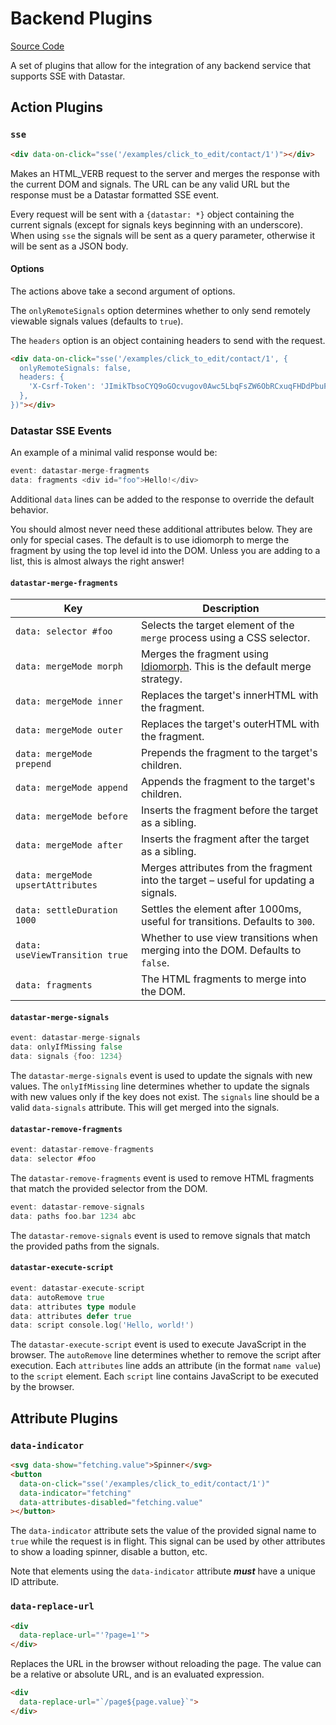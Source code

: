 # Backend Plugins

[Source Code](https://github.com/starfederation/datastar/blob/main//library/src/plugins/official/backend)

A set of plugins that allow for the integration of any backend service that supports SSE with Datastar.

## Action Plugins

### `sse`

```html
<div data-on-click="sse('/examples/click_to_edit/contact/1')"></div>
```

Makes an HTML_VERB request to the server and merges the response with the current DOM and signals. The URL can be any valid URL but the response must be a Datastar formatted SSE event.

Every request will be sent with a `{datastar: *}` object containing the current signals (except for signals keys beginning with an underscore). When using `sse` the signals will be sent as a query parameter, otherwise it will be sent as a JSON body.

#### Options

The actions above take a second argument of options.

The `onlyRemoteSignals` option determines whether to only send remotely viewable signals values (defaults to `true`).

The `headers` option is an object containing headers to send with the request.

```html
<div data-on-click="sse('/examples/click_to_edit/contact/1', {
  onlyRemoteSignals: false,
  headers: {
    'X-Csrf-Token': 'JImikTbsoCYQ9oGOcvugov0Awc5LbqFsZW6ObRCxuqFHDdPbuFyc4ksPVVa9+EB4Ag+VU6rpc680edNFswIRwg==',
  },
})"></div>
```

### Datastar SSE Events

An example of a minimal valid response would be:

```go
event: datastar-merge-fragments
data: fragments <div id="foo">Hello!</div>
```

Additional `data` lines can be added to the response to override the default behavior.

<div class="alert alert-warning">
  <iconify-icon icon="material-symbols:warning-rounded"></iconify-icon>
  <p>
  You should almost never need these additional attributes below. They are only for special cases.
  The default is to use idiomorph to merge the fragment by using the top level id into the DOM.
  Unless you are adding to a list, this is almost always the right answer!
  </p>
</div>

#### `datastar-merge-fragments`

| Key                                | Description                                                                                                             |
|------------------------------------|-------------------------------------------------------------------------------------------------------------------------|
| `data: selector #foo`              | Selects the target element of the `merge` process using a CSS selector.                                                 |
| `data: mergeMode morph`            | Merges the fragment using [Idiomorph](https://github.com/bigskysoftware/idiomorph). This is the default merge strategy. |
| `data: mergeMode inner`            | Replaces the target's innerHTML with the fragment.                                                                      |
| `data: mergeMode outer`            | Replaces the target's outerHTML with the fragment.                                                                      |
| `data: mergeMode prepend`          | Prepends the fragment to the target's children.                                                                         |
| `data: mergeMode append`           | Appends the fragment to the target's children.                                                                          |
| `data: mergeMode before`           | Inserts the fragment before the target as a sibling.                                                                    |
| `data: mergeMode after`            | Inserts the fragment after the target as a sibling.                                                                     |
| `data: mergeMode upsertAttributes` | Merges attributes from the fragment into the target – useful for updating a signals.                                      |
| `data: settleDuration 1000`        | Settles the element after 1000ms, useful for transitions. Defaults to `300`.                                            |
| `data: useViewTransition true`     | Whether to use view transitions when merging into the DOM. Defaults to `false`.                                         |
| `data: fragments`                  | The HTML fragments to merge into the DOM.                                                                               |

#### `datastar-merge-signals`

```go
event: datastar-merge-signals
data: onlyIfMissing false
data: signals {foo: 1234}
```

The `datastar-merge-signals` event is used to update the signals with new values. The `onlyIfMissing` line determines whether to update the signals with new values only if the key does not exist. The `signals` line should be a valid `data-signals` attribute. This will get merged into the signals.

#### `datastar-remove-fragments`

```go
event: datastar-remove-fragments
data: selector #foo
```

The `datastar-remove-fragments` event is used to remove HTML fragments that match the provided selector from the DOM.

```go
event: datastar-remove-signals
data: paths foo.bar 1234 abc
```

The `datastar-remove-signals` event is used to remove signals that match the provided paths from the signals.

#### `datastar-execute-script`

```go
event: datastar-execute-script
data: autoRemove true
data: attributes type module
data: attributes defer true
data: script console.log('Hello, world!')
```

The `datastar-execute-script` event is used to execute JavaScript in the browser. The `autoRemove` line determines whether to remove the script after execution. Each `attributes` line adds an attribute (in the format `name value`) to the `script` element. Each `script` line contains JavaScript to be executed by the browser.

## Attribute Plugins

### `data-indicator`

```html
<svg data-show="fetching.value">Spinner</svg>
<button
  data-on-click="sse('/examples/click_to_edit/contact/1')"
  data-indicator="fetching"
  data-attributes-disabled="fetching.value"
></button>
```

The `data-indicator` attribute sets the value of the provided signal name to `true` while the request is in flight. This signal can be used by other attributes to show a loading spinner, disable a button, etc.

Note that elements using the `data-indicator` attribute ***must*** have a unique ID attribute.

### `data-replace-url`

```html
<div
  data-replace-url="'?page=1'">
</div>
```

Replaces the URL in the browser without reloading the page. The value can be a relative or absolute URL, and is an evaluated expression.

```html
<div
  data-replace-url="`/page${page.value}`">
</div>
```
